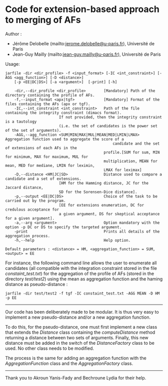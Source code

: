 Code for extension-based approach to merging of AFs
===================================================

Author :
* Jérôme Delobelle (mailto:jerome.delobelle@u-paris.fr), Université de Paris
* Jean-Guy Mailly (mailto:jean-guy.mailly@u-paris.fr), Université de Paris

Usage:
```
jarfile -dir <dir_profile> -f <input_format> [-IC <int_constraint>] [-AGG <agg_function>] [-D <distance>] 
	[-p <EE|DC|DS>] [-a <argument>]  [-print] [-h] 
	
	-dir,--dir_profile <dir_profile>        [Mandatory] Path of the directory containing the profile of AFs.
	-f,--input_format <apx|tgf>             [Mandatory] Format of the files containing the AFs (apx or tgf).
	-IC,--int_constraint <int_constraint>   Path of the file containing the integrity constraint (dimacs format). 
						If not provided, then the integrity constraint is a tautology 
						(i.e. the set of candidates is the power set of the set of arguments).
	-AGG,--agg_function <SUM|MIN|MAX|MUL|MEAN|MED|LMIN|LMAX>      Aggregation function used to aggregate the score of a
                                                candidate and the set of extensions of each AFs in the
                                         	profile.[SUM for sum, MIN for minimum, MAX for maximum, MUL for
                                         	multiplication, MEAN for mean, MED for mediane, LMIN for leximin,
                                         	LMAX for leximax]
	-D,--distance <HM|JC|SD>                Distance used to compare a candidate and a set of extensions. 
						[HM for the Hamming distance, JC for the Jaccard distance,
						SD for the Sorensen-Dice distance].
	-p,--output <EE|DC|DS>                  Choice of the task to be carried out by the program. 
						[EE for extensions enumeration, DC for credulous acceptance for 
						a given argument, DS for skeptical acceptance for a given argument].
	-a,--arg <argument>                     Option mandatory with the option -p DC or DS to specify the targeted argument.
	-print                                  Prints all details of the aggregation process.
	-h,--help                               Help option.
	
Default parameters : <distance> = HM, <aggregation_function> = SUM, <output> = EE
```

For instance, the following command line allows the user to enumerate all candidates (all compatible with the integration constraint stored in the file *constaint_test.txt*) for the aggregation of the profile of AFs (stored in the directory *test/test2*) using the mean as aggregation function and the haming distance as pseudo-distance :

```
jarfile -dir test/test2 -f tgf -IC constaint_test.txt -AGG MEAN -D HM -p EE
```

---

Our code has been deliberately made to be modular. It is thus very easy to implement a new pseudo-distance and/or a new aggregation function. 

To do this, for the pseudo-distance, one must first implement a new class that extends the *Distance* class containing the *computeDistance* method returning a distance between two sets of arguments. Finally, this new distance must be added in the switch of the *DistanceFactory* class to be used. No other class needs to be modified.

The process is the same for adding an aggregation function with the *AggregationFunction* class and the *AggregationFactory* class.

---

Thank you to Akroun Yanis-Fady and Bechroune Lydia for their help.





<!--Le dossier comporte:

-Les différentes classes de notre projet, la classe "Luncher" étant la classe main.

-Un dossier "Afs" regroupant les systèmes d'argumentation voulant etre fusionés.

-Un fichier Contrainte.txt, qui représente la contrainte d'intégrité.

-Ainsi que différente bibliothèque tel que Dung-1.4.jar etorg.sat4j.core-2.3.1.jar, qui contribuent au bon fonctionnement de notre programme.

Les fichiers des AF ainsi que la contrainte d'intégrité doivent suivre un format spécifique.


Format du fichier AF:

Nous avons suivi un format largement utilisé par la communauté qui est  le format tgf pour Trivial Graph Format. 

Il consiste en une énumération de tous lesnoeuds en premier lieu, et d’une  énumération de tous les arcs en second lieu, les deuxparties étant séparé  par le caractère '#'.



Format du fichier de la contraint d'integrité:

Pour le format de notre contrainte d’intégrité, nous avons choisi le format DIMACS CNF.

Exemple:

Pour la formule ( a1 ou non(a3) ) et ( a2 ou a3 ou non(a1) )

le fichier sera :

p cnf 3 2

1 -3 0

2 3 -1 0

Comment utiliser:

jarfile <af_path> <contrainte_path> <distance> <aggregation_function>
	
	-af_path: le chemin vers le dossier contenant les AFs.
	
	-contrainte_path: le chemin vers le fichier de la contraintre d'intégrité.
	
	-distace: Distance voulu: 
		HM pou Hamming.
	
	-aggregation_function: la fonction d'agrégation voulu :
	
	SUM pour la somme, 
	
	MIN pour le minimum, 
	
	MAX pour le maximum, 
	
	MUL pour la multiplication, 
	
	MEAN pour la moyenne, 
	
	MED pour la mediane, 
	
	LMIN pour LexiMin, 
	
	LMAX pour LexiMax.
-->
